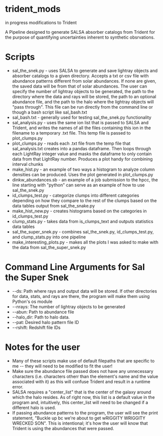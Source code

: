 # trident_mods
in progress modifications to Trident

A Pipeline designed to generate SALSA absorber catalogs from Trident for the purpose of quantifying uncertainties inherent to synthetic obsrvations. 

# Scripts
* sal_the_snek.py - uses SALSA to generate and save lightray objects and absorber catalogs to a given directory. Accepts a txt or csv file with abundance patterns different from solar abundances. If none are given, the saved data will be from that of solar abundances. The user can specify the number of lightray objects to be generated, the path to the directory where the data and rays will be stored, the path to an optional abundance file, and the path to the halo where the lightray objects will "pass through". This file can be run directly from the command line or though a bash script like sal_bash.txt
* sal_bash.txt - generally used for testing sal_the_snek.py functionality
* sal_analysis.py - uses the same ion list that is passed to SALSA and Trident, and writes the names of all the files containing this ion in the filename to a temporary .txt file. This temp file is passed to plot_clumps.py 
* plot_clumps.py - reads each .txt file from the temp file that sal_analysis.txt creates into a pandas dataframe. Then loops through each LightRay integer value and masks the dataframe to only contain data from that LightRay number. Produces a plot handy for combining interval chunks  
* make_hist.py - an example of two ways a histogram to analyze column densities can be produced. Uses the plot generated in plot_clumps.py
* dinkw_abundances.sb - an example of a job submission to the hpcc, the line starting with "python" can serve as an example of how to use sal_the_snek.py
* id_clumps_test.py - categorize clumps into different categories depending on how they compare to the rest of the clumps based on the data tables output from sal_the_snake.py
* make_hist_new.py - creates histograms based on the categories in id_clumps_test.py
* clump_stats.py - takes data from is_clumps_text and outputs statistics data tables
* sal_the_super_snek.py - combines sal_the_snek.py, id_clumps_test.py, and clump_stats.py into one pipeline
* make_interesting_plots.py - makes all the plots I was asked to make with the data from sal_the_super_snek.py

# Command Line Arguments for Sal the Super Snek
* --ds: Path where rays and output data will be stored. If other directories for data, stats, and rays are there, the program will make them using Python's os module
* --nrays: The number of lightray objects to be generated
* --abun: Path to abundance file
* --halo_dir: Path to halo data.
* --pat: Desired halo pattern file ID
* --rshift: Redshift file IDs

# Notes for the user
* Many of these scripts make use of default filepaths that are specific to me -- they will need to be modified to fit the user!
* Make sure the abundance file passed does not have any unnecessary characters (i.e. characters otherr than the element's name and the value associated with it) as this will confuse Trident and result in a runtime error.
* SALSA requires a "center_list" that is the center of the galaxy around which the halo resides. As of right now, this list is a default value in the program and, intuitively, this center_list will need to be changed if a different halo is used. 
* If passing abundance patterns to the program, the user will see the print statement, "Buckle up bc we're about to get wRIGGITY WRIGGITY WRECKED SON". This is intentional; it's how the user will know that Trident is using the abundances that were passed. 
